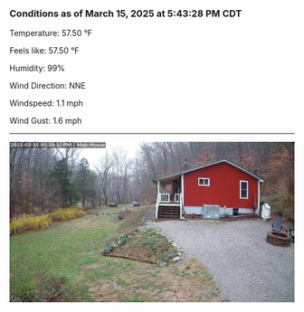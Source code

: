 ### Conditions as of March 15, 2025 at 5:43:28 PM CDT 

Temperature: 57.50 &deg;F

Feels like: 57.50 &deg;F

Humidity: 99%

Wind Direction: NNE

Windspeed: 1.1 mph

Wind Gust: 1.6 mph

---

<img src="./images/latest.jpeg"/>

